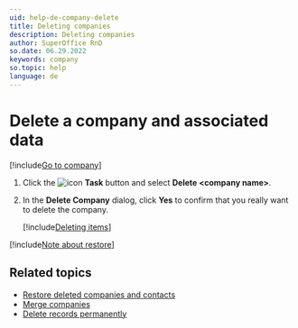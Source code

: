 ```yaml
---
uid: help-de-company-delete
title: Deleting companies
description: Deleting companies
author: SuperOffice RnD
so.date: 06.29.2022
keywords: company
so.topic: help
language: de
---
```


# Delete a company and associated data

[!include[Go to company](../../learn/includes/goto-company.md)]

1. Click the ![icon][img1] **Task** button and select **Delete &lt;company name&gt;**.

1. In the **Delete Company** dialog, click **Yes** to confirm that you really want to delete the company.

    [!include[Deleting items](../../learn/includes/tip-deletion.md)]

[!include[Note about restore](../../learn/includes/note-restore.md)]

## Related topics

* [Restore deleted companies and contacts][2]
* [Merge companies][4]
* [Delete records permanently][3]

<!-- Referenced links -->
[2]: ../../learn/getting-started/restore-deleted-companies-and-contacts.md
[3]: ../../search-options/selection/learn/howto/deleting-companies-permanently.md
[4]: merge-companies.md

<!-- Referenced images -->
[img1]: ../../../media/icons/btn-menu.png

